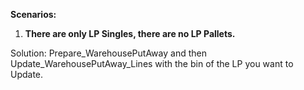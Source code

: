 **Scenarios:**

1) **There are only LP Singles, there are no LP Pallets.**

Solution: Prepare_WarehousePutAway and then Update_WarehousePutAway_Lines with the bin of the LP you want to Update.